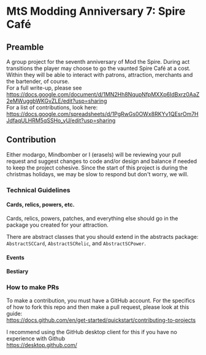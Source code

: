 # MtS Modding Anniversary 7: Spire Café
## Preamble
A group project for the seventh anniversary of Mod the Spire. During act transitions the player may choose to go the vaunted Spire Café at a cost. Within they will be able to interact with patrons, attraction, merchants and the bartender, of course.  
For a full write-up, please see https://docs.google.com/document/d/1MN2Hh8NqupNfpMXXp6IdBxrz0AaZ2eMWuggbWKGvZLE/edit?usp=sharing  
For a list of contributions, look here:  
https://docs.google.com/spreadsheets/d/1PgRwGs0OWx8RKYv1QEsrOm7HJdfaqULHRM5qSSHo_yU/edit?usp=sharing
  
## Contribution
Either modargo, Mindbomber or I (erasels) will be reviewing your pull request and suggest changes to code and/or design and balance if needed to keep the project cohesive. Since the start of this project is during the christmas holidays, we may be slow to respond but don't worry, we will.
  
### Technical Guidelines



#### Cards, relics, powers, etc.
Cards, relics, powers, patches, and everything else should go in the package you created for your attraction.

There are abstract classes that you should extend in the abstracts package: `AbstractSCCard`, `AbstractSCRelic`, and `AbstractSCPower`.

#### Events


#### Bestiary


### How to make PRs
  
To make a contribution, you must have a GitHub account. 
For the specifics of how to fork this repo and then make a pull request, please look at this guide:  
https://docs.github.com/en/get-started/quickstart/contributing-to-projects  
   
I recommend using the GitHub desktop client for this if you have no experience with Github  
https://desktop.github.com/
